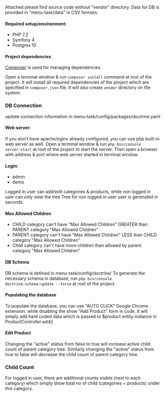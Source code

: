 Attached please find source code without "vendor" directory.
Data for DB is provided in "menu-task/data" in CSV formats.

#### Required setup/environment:
* PHP 7.2
* Symfony 4
* Postgres 10

#### Project dependencies
[Composer](https://getcomposer.org/) is used for managing dependencies.

Open a terminal window & run ```composer install``` command at root of the project.
It will install all required dependencies of the project which are specified in ```composer.json``` file.
It will also create ```vendor``` directory on file system.


### DB Connection
update connection information in menu-task/config/packages/doctrine.yaml

#### Web server:
If you don't have apache/nginx already configured, you can use php built-in web server as well.
Open a terminal window & run ```php bin/console server:start``` at root of the project to start the server. Then open a browser with address & port where web
server started in terminal window.


#### Login: 
* admin
* demo

Logged In user can add/edit categories & products, while non logged in user can only view the tree
Tree for non logged in user user is generated in seconds.

#### Max Allowed Children
* CHILD category can't have "Max Allowed Children" GREATER than PARENT category "Max Allowed Children"
* PARENT category can't have "Max Allowed Children" LESS than CHILD category "Max Allowed Children"
* Child category can't have more children than allowed by parent category "Max Allowed Children"


#### DB Schema
DB schema is defined in menu-task/config/doctrine/
To generate the necessary schema in database, run ```php bin/console doctrine:schema:update --force``` at root of the project.

####  Populating the database
To populate the database, you can use "AUTO CLICK" Google Chrome extension, while disabling the show "Add Product" form in code.
It will simply add hard coded data which is passed to $product entity instance in ProductController:add()


#### Edit Product
Changing the "active" status from false to true will increase active child count of parent category tree.
Similarly changing the "active" status from true to false will decrease the child count of parent category tree.

### Child Count
For logged in user, there are additional counts visible (next to each category) which simply show total no of child (categories + products) under this category.





